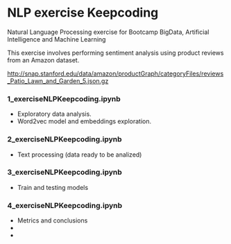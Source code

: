 # NLP exercise Keepcoding

Natural Language Processing exercise for Bootcamp BigData, Artificial Intelligence and Machine Learning

This exercise involves performing sentiment analysis using product reviews from an Amazon dataset.

http://snap.stanford.edu/data/amazon/productGraph/categoryFiles/reviews_Patio_Lawn_and_Garden_5.json.gz

### 1_exerciseNLPKeepcoding.ipynb

- Exploratory data analysis.
- Word2vec model and embeddings exploration.

### 2_exerciseNLPKeepcoding.ipynb

- Text processing (data ready to be analized)

### 3_exerciseNLPKeepcoding.ipynb

- Train and testing models

### 4_exerciseNLPKeepcoding.ipynb

- Metrics and conclusions
- 
-
